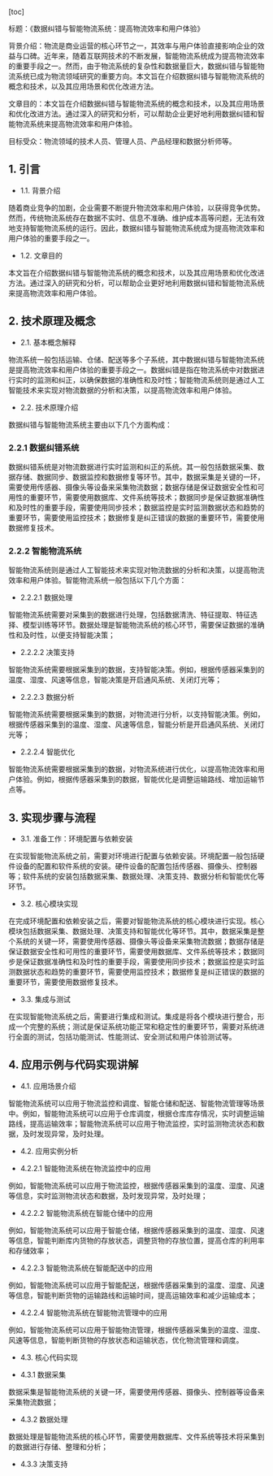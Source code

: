 
[toc]                    
                
                
标题：《数据纠错与智能物流系统：提高物流效率和用户体验》

背景介绍：物流是商业运营的核心环节之一，其效率与用户体验直接影响企业的效益与口碑。近年来，随着互联网技术的不断发展，智能物流系统成为提高物流效率的重要手段之一。然而，由于物流系统的复杂性和数据量巨大，数据纠错与智能物流系统已成为物流领域研究的重要方向。本文旨在介绍数据纠错与智能物流系统的概念和技术，以及其应用场景和优化改进方法。

文章目的：本文旨在介绍数据纠错与智能物流系统的概念和技术，以及其应用场景和优化改进方法。通过深入的研究和分析，可以帮助企业更好地利用数据纠错和智能物流系统来提高物流效率和用户体验。

目标受众：物流领域的技术人员、管理人员、产品经理和数据分析师等。

## 1. 引言

- 1.1. 背景介绍

随着商业竞争的加剧，企业需要不断提升物流效率和用户体验，以获得竞争优势。然而，传统物流系统存在数据不实时、信息不准确、维护成本高等问题，无法有效地支持智能物流系统的运行。因此，数据纠错与智能物流系统成为提高物流效率和用户体验的重要手段之一。

- 1.2. 文章目的

本文旨在介绍数据纠错与智能物流系统的概念和技术，以及其应用场景和优化改进方法。通过深入的研究和分析，可以帮助企业更好地利用数据纠错和智能物流系统来提高物流效率和用户体验。

## 2. 技术原理及概念

- 2.1. 基本概念解释

物流系统一般包括运输、仓储、配送等多个子系统，其中数据纠错与智能物流系统是提高物流效率和用户体验的重要手段之一。数据纠错是指在物流系统中对数据进行实时的监测和纠正，以确保数据的准确性和及时性；智能物流系统则是通过人工智能技术来实现对物流数据的分析和决策，以提高物流效率和用户体验。

- 2.2. 技术原理介绍

数据纠错与智能物流系统主要由以下几个方面构成：

### 2.2.1 数据纠错系统

数据纠错系统是对物流数据进行实时监测和纠正的系统。其一般包括数据采集、数据存储、数据同步、数据监控和数据修复等环节。其中，数据采集是关键的一环，需要使用传感器、摄像头等设备来采集物流数据；数据存储是保证数据安全性和可用性的重要环节，需要使用数据库、文件系统等技术；数据同步是保证数据准确性和及时性的重要手段，需要使用同步技术；数据监控是实时监测数据状态和趋势的重要环节，需要使用监控技术；数据修复是纠正错误的数据的重要环节，需要使用数据修复技术。

### 2.2.2 智能物流系统

智能物流系统则是通过人工智能技术来实现对物流数据的分析和决策，以提高物流效率和用户体验。智能物流系统一般包括以下几个方面：

- 2.2.2.1 数据处理

智能物流系统需要对采集到的数据进行处理，包括数据清洗、特征提取、特征选择、模型训练等环节。数据处理是智能物流系统的核心环节，需要保证数据的准确性和及时性，以便支持智能决策；

- 2.2.2.2 决策支持

智能物流系统需要根据采集到的数据，支持智能决策。例如，根据传感器采集到的温度、湿度、风速等信息，智能决策是开启通风系统、关闭灯光等；

- 2.2.2.3 数据分析

智能物流系统需要根据采集到的数据，对物流进行分析，以支持智能决策。例如，根据传感器采集到的温度、湿度、风速等信息，智能分析是开启通风系统、关闭灯光等；

- 2.2.2.4 智能优化

智能物流系统需要根据采集到的数据，对物流系统进行优化，以提高物流效率和用户体验。例如，根据传感器采集到的数据，智能优化是调整运输路线、增加运输节点等。

## 3. 实现步骤与流程

- 3.1. 准备工作：环境配置与依赖安装

在实现智能物流系统之前，需要对环境进行配置与依赖安装。环境配置一般包括硬件设备的配置和软件系统的安装。硬件设备的配置包括传感器、摄像头、控制器等；软件系统的安装包括数据采集、数据处理、决策支持、数据分析和智能优化等环节。

- 3.2. 核心模块实现

在完成环境配置和依赖安装之后，需要对智能物流系统的核心模块进行实现。核心模块包括数据采集、数据处理、决策支持和智能优化等环节。其中，数据采集是整个系统的关键一环，需要使用传感器、摄像头等设备来采集物流数据；数据存储是保证数据安全性和可用性的重要环节，需要使用数据库、文件系统等技术；数据同步是保证数据准确性和及时性的重要手段，需要使用同步技术；数据监控是实时监测数据状态和趋势的重要环节，需要使用监控技术；数据修复是纠正错误的数据的重要环节，需要使用数据修复技术。

- 3.3. 集成与测试

在实现智能物流系统之后，需要进行集成和测试。集成是将各个模块进行整合，形成一个完整的系统；测试是保证系统功能正常和稳定性的重要环节，需要对系统进行全面的测试，包括功能测试、性能测试、安全测试和用户体验测试等。

## 4. 应用示例与代码实现讲解

- 4.1. 应用场景介绍

智能物流系统可以应用于物流监控和调度、智能仓储和配送、智能物流管理等场景中。例如，智能物流系统可以应用于仓库调度，根据仓库库存情况，实时调整运输路线，提高运输效率；智能物流系统可以应用于物流监控，实时监测物流状态和数据，及时发现异常，及时处理。

- 4.2. 应用实例分析

- 4.2.2.1 智能物流系统在物流监控中的应用

例如，智能物流系统可以应用于物流监控，根据传感器采集到的温度、湿度、风速等信息，实时监测物流状态和数据，及时发现异常，及时处理；

- 4.2.2.2 智能物流系统在智能仓储中的应用

例如，智能物流系统可以应用于智能仓储，根据传感器采集到的温度、湿度、风速等信息，智能判断库内货物的存放状态，调整货物的存放位置，提高仓库的利用率和存储效率；

- 4.2.2.3 智能物流系统在智能配送中的应用

例如，智能物流系统可以应用于智能配送，根据传感器采集到的温度、湿度、风速等信息，智能判断货物的运输路线和运输时间，提高运输效率和减少运输成本；

- 4.2.2.4 智能物流系统在智能物流管理中的应用

例如，智能物流系统可以应用于智能物流管理，根据传感器采集到的温度、湿度、风速等信息，智能判断货物的存放状态和运输状态，优化物流管理和调度。

- 4.3. 核心代码实现

- 4.3.1 数据采集

数据采集是智能物流系统的关键一环，需要使用传感器、摄像头、控制器等设备来采集物流数据；

- 4.3.2 数据处理

数据处理是智能物流系统的核心环节，需要使用数据库、文件系统等技术将采集到的数据进行存储、整理和分析；

- 4.3.3 决策支持

